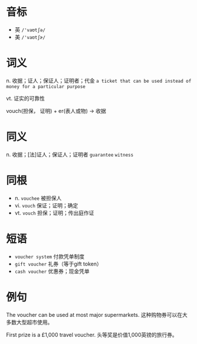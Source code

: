 # 音标

- 英 `/'vaʊtʃə/`
- 美 `/'vaʊtʃɚ/`

# 词义

n. 收据；证人；保证人；证明者；代金
`a ticket that can be used instead of money for a particular purpose`

vt. 证实的可靠性




vouch(担保， 证明) + er(表人或物) → 收据

# 同义

n. 收据；[法]证人；保证人；证明者
`guarantee` `witness`

# 同根

- n. `vouchee` 被担保人
- vi. `vouch` 保证；证明；确定
- vt. `vouch` 担保；证明；传出庭作证

# 短语

- `voucher system` 付款凭单制度
- `gift voucher` 礼券（等于gift token）
- `cash voucher` 优惠券；现金凭单

# 例句

The voucher can be used at most major supermarkets.
这种购物券可以在大多数大型超市使用。

First prize is a £1,000 travel voucher.
头等奖是价值1,000英镑的旅行券。



